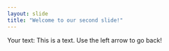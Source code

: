 ```yaml
---
layout: slide
title: "Welcome to our second slide!"
---
```

Your text: This is a text.
Use the left arrow to go back!